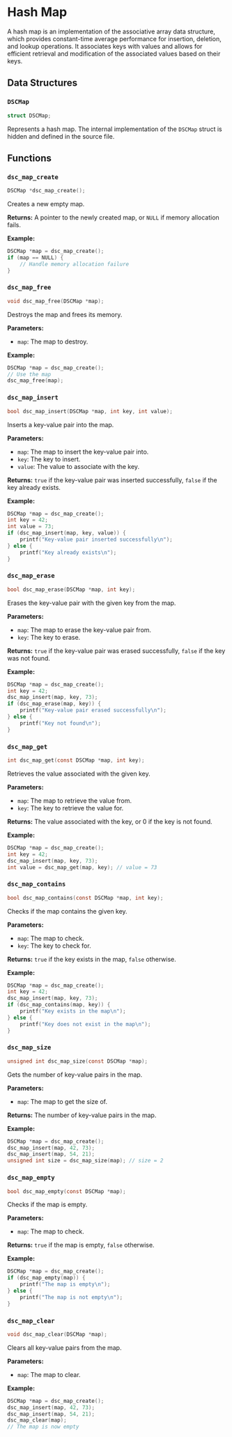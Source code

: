 # Hash Map

A hash map is an implementation of the associative array data structure, which provides constant-time average performance for insertion, deletion, and lookup operations. It associates keys with values and allows for efficient retrieval and modification of the associated values based on their keys.

## Data Structures

### `DSCMap`

```c
struct DSCMap;
```

Represents a hash map. The internal implementation of the `DSCMap` struct is hidden and defined in the source file.

## Functions

### `dsc_map_create`

```c
DSCMap *dsc_map_create();
```

Creates a new empty map.

**Returns:** A pointer to the newly created map, or `NULL` if memory allocation fails.

**Example:**

```c
DSCMap *map = dsc_map_create();
if (map == NULL) {
    // Handle memory allocation failure
}
```

### `dsc_map_free`

```c
void dsc_map_free(DSCMap *map);
```

Destroys the map and frees its memory.

**Parameters:**
- `map`: The map to destroy.

**Example:**

```c
DSCMap *map = dsc_map_create();
// Use the map
dsc_map_free(map);
```

### `dsc_map_insert`

```c
bool dsc_map_insert(DSCMap *map, int key, int value);
```

Inserts a key-value pair into the map.

**Parameters:**
- `map`: The map to insert the key-value pair into.
- `key`: The key to insert.
- `value`: The value to associate with the key.

**Returns:** `true` if the key-value pair was inserted successfully, `false` if the key already exists.

**Example:**

```c
DSCMap *map = dsc_map_create();
int key = 42;
int value = 73;
if (dsc_map_insert(map, key, value)) {
    printf("Key-value pair inserted successfully\n");
} else {
    printf("Key already exists\n");
}
```

### `dsc_map_erase`

```c
bool dsc_map_erase(DSCMap *map, int key);
```

Erases the key-value pair with the given key from the map.

**Parameters:**
- `map`: The map to erase the key-value pair from.
- `key`: The key to erase.

**Returns:** `true` if the key-value pair was erased successfully, `false` if the key was not found.

**Example:**

```c
DSCMap *map = dsc_map_create();
int key = 42;
dsc_map_insert(map, key, 73);
if (dsc_map_erase(map, key)) {
    printf("Key-value pair erased successfully\n");
} else {
    printf("Key not found\n");
}
```

### `dsc_map_get`

```c
int dsc_map_get(const DSCMap *map, int key);
```

Retrieves the value associated with the given key.

**Parameters:**
- `map`: The map to retrieve the value from.
- `key`: The key to retrieve the value for.

**Returns:** The value associated with the key, or 0 if the key is not found.

**Example:**

```c
DSCMap *map = dsc_map_create();
int key = 42;
dsc_map_insert(map, key, 73);
int value = dsc_map_get(map, key); // value = 73
```

### `dsc_map_contains`

```c
bool dsc_map_contains(const DSCMap *map, int key);
```

Checks if the map contains the given key.

**Parameters:**
- `map`: The map to check.
- `key`: The key to check for.

**Returns:** `true` if the key exists in the map, `false` otherwise.

**Example:**

```c
DSCMap *map = dsc_map_create();
int key = 42;
dsc_map_insert(map, key, 73);
if (dsc_map_contains(map, key)) {
    printf("Key exists in the map\n");
} else {
    printf("Key does not exist in the map\n");
}
```

### `dsc_map_size`

```c
unsigned int dsc_map_size(const DSCMap *map);
```

Gets the number of key-value pairs in the map.

**Parameters:**
- `map`: The map to get the size of.

**Returns:** The number of key-value pairs in the map.

**Example:**

```c
DSCMap *map = dsc_map_create();
dsc_map_insert(map, 42, 73);
dsc_map_insert(map, 54, 21);
unsigned int size = dsc_map_size(map); // size = 2
```

### `dsc_map_empty`

```c
bool dsc_map_empty(const DSCMap *map);
```

Checks if the map is empty.

**Parameters:**
- `map`: The map to check.

**Returns:** `true` if the map is empty, `false` otherwise.

**Example:**

```c
DSCMap *map = dsc_map_create();
if (dsc_map_empty(map)) {
    printf("The map is empty\n");
} else {
    printf("The map is not empty\n");
}
```

### `dsc_map_clear`

```c
void dsc_map_clear(DSCMap *map);
```

Clears all key-value pairs from the map.

**Parameters:**
- `map`: The map to clear.

**Example:**

```c
DSCMap *map = dsc_map_create();
dsc_map_insert(map, 42, 73);
dsc_map_insert(map, 54, 21);
dsc_map_clear(map);
// The map is now empty
```
